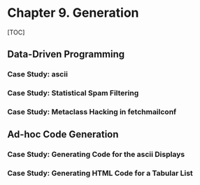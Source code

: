 # Chapter 9. Generation

[TOC]

## Data-Driven Programming

### Case Study: ascii

### Case Study: Statistical Spam Filtering

### Case Study: Metaclass Hacking in fetchmailconf

## Ad-hoc Code Generation

### Case Study: Generating Code for the ascii Displays

### Case Study: Generating HTML Code for a Tabular List

